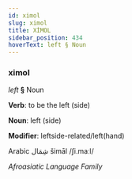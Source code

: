 ```yaml
---
id: ximol
slug: ximol
title: XİMOL
sidebar_position: 434
hoverText: left § Noun
---
```


### ximol

*left* **§** Noun

**Verb**: to be the left (side)

**Noun**: left (side)

**Modifier**: leftside-related/left(hand)

Arabic شِمَال šimāl /ʃi.maːl/

*Afroasiatic Language Family*